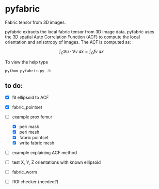 # pyfabric
Fabric tensor from 3D images.

pyfabric extracts the local fabric tensor from 3D image data.
pyfabric uses the 3D spatial Auto Correlation Function (ACF) to compute the local orientation and anisotropy of images.
The ACF is computed as:

$$\int_\Omega \nabla u \cdot \nabla v~dx = \int_\Omega fv~dx$$


To view the help type
```
python pyfabric.py -h
```

## to do:
- [X] fit ellipsoid to ACF
- [X] fabric_pointset
- [ ] example prox femur
  - [X] peri mask
  - [X] peri mesh
  - [X] fabric pointset
  - [X] write fabric mesh
- [ ] example explaining ACF method
- [ ] test X, Y, Z orientations with known ellipsoid
- [ ] fabric_worm
- [ ] ROI checker (needed?)


